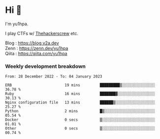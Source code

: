 # Hi 👋

I'm yu1hpa.

I play CTFs w/ [Thehackerscrew](https://www.thehackerscrew.team/) etc.

Blog : https://blog.y2a.dev  
Zenn : https://zenn.dev/yu1hpa  
Qiita : https://qiita.com/yu1hpa  

### Weekly development breakdown

<!--START_SECTION:waka-->

```text
From: 28 December 2022 - To: 04 January 2023

ERB                        19 mins         █████████▒░░░░░░░░░░░░░░░   36.78 %
Ruby                       16 mins         ███████▓░░░░░░░░░░░░░░░░░   30.13 %
Nginx configuration file   13 mins         ██████▒░░░░░░░░░░░░░░░░░░   25.27 %
Python                     2 mins          █▒░░░░░░░░░░░░░░░░░░░░░░░   05.54 %
Docker                     0 secs          ▒░░░░░░░░░░░░░░░░░░░░░░░░   01.01 %
Other                      0 secs          ▒░░░░░░░░░░░░░░░░░░░░░░░░   00.74 %
```

<!--END_SECTION:waka-->


